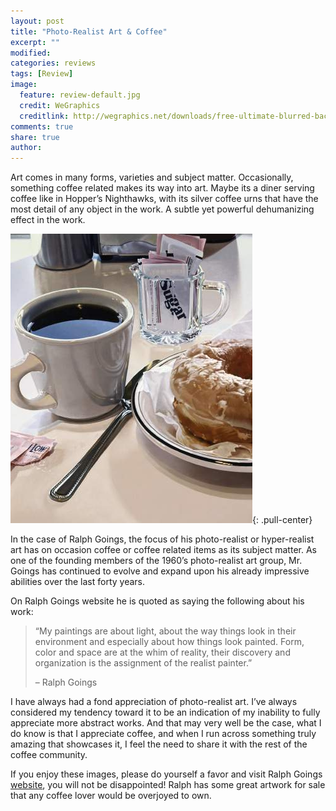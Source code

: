 ```yaml
---
layout: post
title: "Photo-Realist Art & Coffee"
excerpt: ""
modified: 
categories: reviews
tags: [Review]
image:
  feature: review-default.jpg
  credit: WeGraphics
  creditlink: http://wegraphics.net/downloads/free-ultimate-blurred-background-pack/
comments: true
share: true
author: 
---
```

Art comes in many forms, varieties and subject matter. Occasionally, something coffee related makes its way into art. Maybe its a diner serving coffee like in Hopper’s Nighthawks, with its silver coffee urns that have the most detail of any object in the work. A subtle yet powerful dehumanizing effect in the work.

![Ralph Goings](/images/ralphlgoings.png){: .pull-center}

In the case of Ralph Goings, the focus of his photo-realist or hyper-realist art has on occasion coffee or coffee related items as its subject matter. As one of the founding members of the 1960’s photo-realist art group, Mr. Goings has continued to evolve and expand upon his already impressive abilities over the last forty years.

On Ralph Goings website he is quoted as saying the following about his work:

> “My paintings are about light, about the way things look in their environment and especially about how things look painted. Form, color and space are at the whim of reality, their discovery and organization is the assignment of the realist painter.”
>  
>    – Ralph Goings

I have always had a fond appreciation of photo-realist art. I’ve always considered my tendency toward it to be an indication of my inability to fully appreciate more abstract works. And that may very well be the case, what I do know is that I appreciate coffee, and when I run across something truly amazing that showcases it, I feel the need to share it with the rest of the coffee community.

If you enjoy these images, please do yourself a favor and visit Ralph Goings [website](http://www.ralphlgoings.com), you will not be disappointed!  Ralph has some great artwork for sale that any coffee lover would be overjoyed to own.


